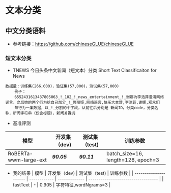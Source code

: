 # 文本分类

## 中文分类语料

- 参考链接：<https://github.com/chineseGLUE/chineseGLUE>

### 短文本分类

- TNEWS 今日头条中文新闻（短文本）分类 Short Text Classificaiton for News

~~~
数据量：训练集(266,000)，验证集(57,000)，测试集(57,000)
    例子：
    6552431613437805063_!_102_!_news_entertainment_!_谢娜为李浩菲澄清网络谣言，之后她的两个行为给自己加分_!_佟丽娅,网络谣言,快乐大本营,李浩菲,谢娜,观众们
    每行为一条数据，以_!_分割的个字段，从前往后分别是 新闻ID，分类code，分类名称，新闻字符串（仅含标题），新闻关键词
~~~

- 基准评测

| 模型                  | 开发集（dev) | 测试集（test) | 训练参数                           |
| --------------------- | ------------ | ------------- | ---------------------------------- |
| RoBERTa-wwm-large-ext | ***90.05*** | ***90.11*** | batch_size=16, length=128, epoch=3 |

- 我的结果
| 模型                  | 开发集（dev) | 测试集（test) | 训练参数                           |
| --------------------- | ------------ | ------------- | ---------------------------------- |
| fastText | - | 0.905 | 字符特征,wordNgrams=3 |

